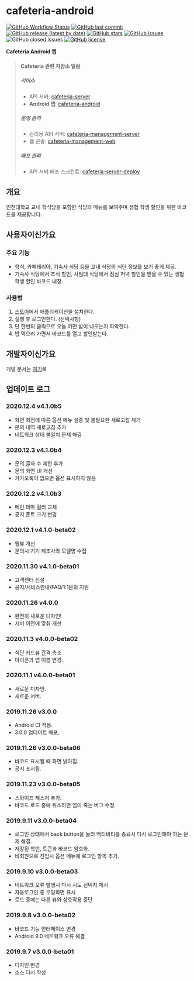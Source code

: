 # cafeteria-android

[![GitHub Workflow Status](https://img.shields.io/github/workflow/status/inu-appcenter/cafeteria-android/Android%20CI)](https://github.com/inu-appcenter/cafeteria-android/actions?query=workflow%3A%22Node.js+CI%22)
[![GitHub last commit](https://img.shields.io/github/last-commit/inu-appcenter/cafeteria-android)](https://github.com/inu-appcenter/cafeteria-android/commits)
[![GitHub release (latest by date)](https://img.shields.io/github/v/release/inu-appcenter/cafeteria-android)](https://github.com/inu-appcenter/cafeteria-android/releases/latest)
[![GitHub stars](https://img.shields.io/github/stars/inu-appcenter/cafeteria-android?style=shield)](https://github.com/inu-appcenter/cafeteria-android/stargazers)
[![GitHub issues](https://img.shields.io/github/issues/inu-appcenter/cafeteria-android)](https://github.com/inu-appcenter/cafeteria-android/issues)
![GitHub closed issues](https://img.shields.io/github/issues-closed/inu-appcenter/cafeteria-android)
[![GitHub license](https://img.shields.io/github/license/inu-appcenter/cafeteria-android)](https://github.com/inu-appcenter/cafeteria-android/blob/master/LICENSE)

**Cafeteria Android 앱**

> #### Cafeteria 관련 저장소 일람
>
> ##### 서비스
> - API 서버: [cafeteria-server](https://github.com/inu-appcenter/cafeteria-server)
> - **Android 앱**: [cafeteria-android](https://github.com/inu-appcenter/cafeteria-android)
>
> ##### 운영 관리
> - 관리용 API 서버: [cafeteria-management-server](https://github.com/inu-appcenter/cafeteria-management-server)
> - 웹 콘솔: [cafeteria-management-web](https://github.com/inu-appcenter/cafeteria-management-web)
>
> ##### 배포 관리
> - API 서버 배포 스크립트: [cafeteria-server-deploy](https://github.com/inu-appcenter/cafeteria-server-deploy)


## 개요

인천대학교 교내 학식당을 포함한 식당의 메뉴를 보여주며 생협 학생 할인을 위한 바코드를 제공합니다.


## 사용자이신가요


### 주요 기능
- 학식, 카페테리아, 기숙사 식당 등을 교내 식당의 식단 정보를 보기 좋게 제공.
- 기숙사 식당에서 조식 할인, 사범대 식당에서 점심 저녁 할인을 받을 수 있는 생협 학생 할인 바코드 내장.


### 사용법

1. [스토어](https://play.google.com/store/apps/details?id=com.inu.cafeteria&hl=en_US)에서 애플리케이션을 설치한다.
2. 실행 후 로그인한다. (선택사항)
3. 단 한번의 클릭으로 오늘 어떤 밥이 나오는지 파악한다.
4. 밥 먹으러 가면서 바코드를 열고 할인받는다.


## 개발자이신가요

개발 문서는 [여기](docs/TECH.md)로


## 업데이트 로그

### 2020.12.4 v4.1.0b5
- 화면 회전에 따른 옵션 메뉴 실종 및 불필요한 새로고침 제거
- 문의 내역 새로고침 추가
- 네트워크 상태 불일치 문제 해결

### 2020.12.3 v4.1.0b4
- 문의 글자 수 제한 추가
- 문의 화면 UI 개선
- 카카오톡이 없으면 옵션 표시하지 않음

### 2020.12.2 v4.1.0b3
- 메인 테마 컬러 교체
- 공지 폰트 크기 변경

### 2020.12.1 v4.1.0-beta02
- 웹뷰 개선
- 문의시 기기 제조사와 모델명 수집

### 2020.11.30 v4.1.0-beta01
- 고객센터 신설
- 공지/서비스안내/FAQ/1:1문의 지원

### 2020.11.26 v4.0.0
- 완전히 새로운 디자인!
- 서버 이전에 맞춰 개선

### 2020.11.3 v4.0.0-beta02
- 식단 카드뷰 간격 축소.
- 아이콘과 앱 이름 변경.

### 2020.11.1 v4.0.0-beta01
- 새로운 디자인.
- 새로운 서버.

### 2019.11.26 v3.0.0
- Android CI 적용.
- 3.0.0 업데이트 배포.

### 2019.11.26 v3.0.0-beta06
- 바코드 표시될 때 화면 밝아짐.
- 공지 표시됨.

### 2019.11.23 v3.0.0-beta05
- 스와이프 제스처 추가.
- 바코드 로드 중에 취소하면 앱이 죽는 버그 수정.

### 2019.9.11 v3.0.0-beta04
- 로그인 상태에서 back button을 눌러 액티비티를 종료시 다시 로그인해야 하는 문제 해결.
- 저장된 학번, 토큰과 바코드 암호화.
- 비회원으로 진입시 옵션 메뉴에 로그인 항목 추가.

### 2019.9.10 v3.0.0-beta03
- 네트워크 오류 발생시 다시 시도 선택지 제시
- 자동로그인 중 로딩화면 표시
- 로드 중에는 다른 뷰와 상호작용 중단

### 2019.9.8 v3.0.0-beta02
- 바코드 기능 인터페이스 변경
- Android 9.0 네트워크 오류 해결

### 2019.9.7 v3.0.0-beta01

- 디자인 변경
- 소스 다시 작성

